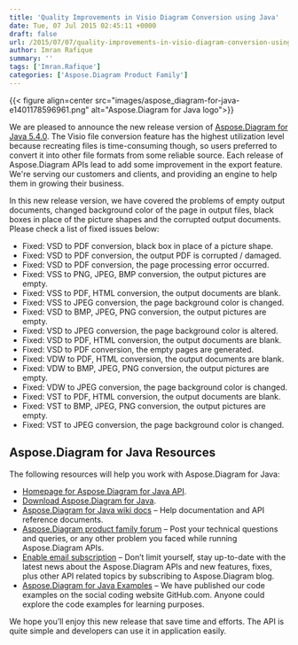 ```yaml
---
title: 'Quality Improvements in Visio Diagram Conversion using Java'
date: Tue, 07 Jul 2015 02:45:11 +0000
draft: false
url: /2015/07/07/quality-improvements-in-visio-diagram-conversion-using-java/
author: Imran Rafique
summary: ''
tags: ['Imran.Rafique']
categories: ['Aspose.Diagram Product Family']
---
```




{{< figure align=center src="images/aspose_diagram-for-java-e1401178596961.png" alt="Aspose.Diagram for Java logo">}}


We are pleased to announce the new release version of [Aspose.Diagram for Java 5.4.0][1]. The Visio file conversion feature has the highest utilization level because recreating files is time-consuming though, so users preferred to convert it into other file formats from some reliable source. Each release of Aspose.Diagram APIs lead to add some improvement in the export feature. We're serving our customers and clients, and providing an engine to help them in growing their business.

In this new release version, we have covered the problems of empty output documents, changed background color of the page in output files, black boxes in place of the picture shapes and the corrupted output documents. Please check a list of fixed issues below:

*   Fixed: VSD to PDF conversion, black box in place of a picture shape.
*   Fixed: VSD to PDF conversion, the output PDF is corrupted / damaged.
*   Fixed: VSD to PDF conversion, the page processing error occurred.
*   Fixed: VSS to PNG, JPEG, BMP conversion, the output pictures are empty.
*   Fixed: VSS to PDF, HTML conversion, the output documents are blank.
*   Fixed: VSS to JPEG conversion, the page background color is changed.
*   Fixed: VSD to BMP, JPEG, PNG conversion, the output pictures are empty.
*   Fixed: VSD to JPEG conversion, the page background color is altered.
*   Fixed: VSD to PDF, HTML conversion, the output documents are blank.
*   Fixed: VSD to PDF conversion, the empty pages are generated.
*   Fixed: VDW to PDF, HTML conversion, the output documents are blank.
*   Fixed: VDW to BMP, JPEG, PNG conversion, the output pictures are empty.
*   Fixed: VDW to JPEG conversion, the page background color is changed.
*   Fixed: VST to PDF, HTML conversion, the output documents are blank.
*   Fixed: VST to BMP, JPEG, PNG conversion, the output pictures are empty.
*   Fixed: VST to JPEG conversion, the page background color is changed.

## Aspose.Diagram for Java Resources

The following resources will help you work with Aspose.Diagram for Java:

*   [Homepage for Aspose.Diagram for Java API][2].
*   [Download Aspose.Diagram for Java][3].
*   [Aspose.Diagram for Java wiki docs][4] – Help documentation and API reference documents.
*   [Aspose.Diagram product family forum][5] – Post your technical questions and queries, or any other problem you faced while running Aspose.Diagram APIs.
*   [Enable email subscription][6] – Don’t limit yourself, stay up-to-date with the latest news about the Aspose.Diagram APIs and new features, fixes, plus other API related topics by subscribing to Aspose.Diagram blog.
*   [Aspose.Diagram for Java Examples][7] – We have published our code examples on the social coding website GitHub.com. Anyone could explore the code examples for learning purposes.

We hope you’ll enjoy this new release that save time and efforts. The API is quite simple and developers can use it in application easily.




[1]: https://products.aspose.com/diagram/java
[2]: https://products.aspose.com/diagram/java
[3]: https://downloads.aspose.com/diagram/java
[4]: https://docs.aspose.com/diagram/java
[5]: http://forum.aspose.com
[6]: https://blog.aspose.com/
[7]: https://github.com/asposediagram/Aspose_Diagram_Java




